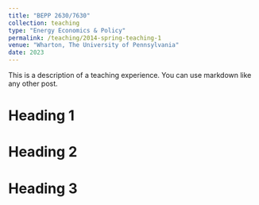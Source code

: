 ```yaml
---
title: "BEPP 2630/7630"
collection: teaching
type: "Energy Economics & Policy"
permalink: /teaching/2014-spring-teaching-1
venue: "Wharton, The University of Pennsylvania"
date: 2023
---
```


This is a description of a teaching experience. You can use markdown like any other post.

Heading 1
======

Heading 2
======

Heading 3
======
